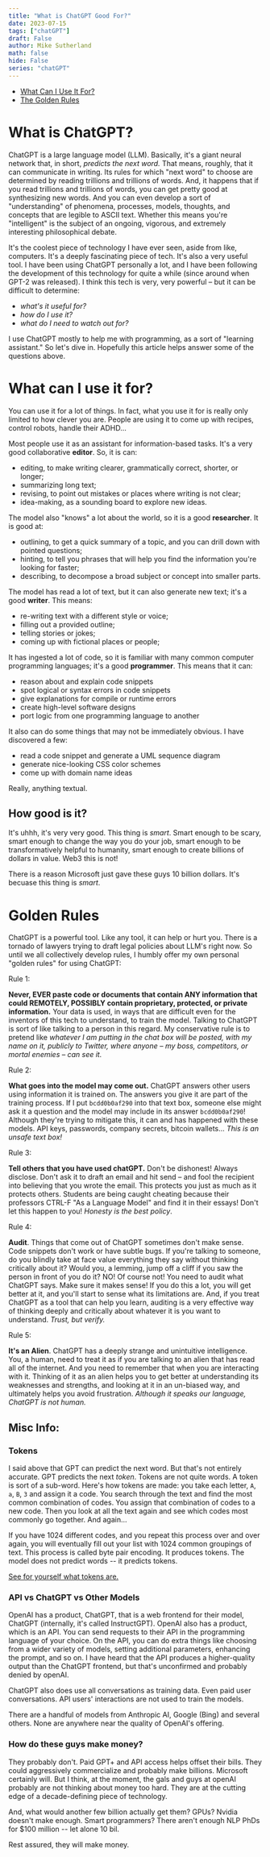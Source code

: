 ```yaml
---
title: "What is ChatGPT Good For?"
date: 2023-07-15
tags: ["chatGPT"]
draft: False
author: Mike Sutherland
math: false
hide: False
series: "chatGPT"
---
```


+ [What Can I Use It For?](#what-can-i-use-it-for)
+ [The Golden Rules](#golden-rules)

# What is ChatGPT?

ChatGPT is a large language model (LLM). Basically, it's a giant neural network that, in short, *predicts the next word.* That means, roughly, that it can communicate in writing. Its rules for which "next word" to choose are determined by reading trillions and trillions of words. And, it happens that if you read trillions and trillions of words, you can get pretty good at synthesizing new words. And you can even develop a sort of "understanding" of phenomena, processes, models, thoughts, and concepts that are legible to ASCII text. Whether this means you're "intelligent" is the subject of an ongoing, vigorous, and extremely interesting philosophical debate.

It's the coolest piece of technology I have ever seen, aside from like, computers. It's a deeply fascinating piece of tech. It's also a very useful tool. I have been using ChatGPT personally a lot, and I have been following the development of this technology for quite a while (since around when GPT-2 was released). I think this tech is very, very powerful – but it can be difficult to determine: 

+ *what's it useful for?*
+ *how do I use it?*
+ *what do I need to watch out for?*

I use ChatGPT mostly to help me with programming, as a sort of "learning assistant." So let's dive in. Hopefully this article helps answer some of the questions above.

# What can I use it for?

You can use it for a lot of things. In fact, what you use it for is really only limited to how clever you are. People are using it to come up with recipes, control robots, handle their ADHD...

Most people use it as an assistant for information-based tasks. It's a very good collaborative **editor**. So, it is can:

+ editing, to make writing clearer, grammatically correct, shorter, or longer;
+ summarizing long text;
+ revising, to point out mistakes or places where writing is not clear;
+ idea-making, as a sounding board to explore new ideas.

The model also "knows" a lot about the world, so it is a good **researcher**. It is good at:

+ outlining, to get a quick summary of a topic, and you can drill down with pointed questions;
+ hinting, to tell you phrases that will help you find the information you're looking for faster;
+ describing, to decompose a broad subject or concept into smaller parts.

The model has read a lot of text, but it can also generate new text; it's a good **writer**. This means:

+ re-writing text with a different style or voice;
+ filling out a provided outline;
+ telling stories or jokes;
+ coming up with fictional places or people;

It has ingested a lot of code, so it is familiar with many common computer programming languages; it's a good **programmer**. This means that it can:

+ reason about and explain code snippets
+ spot logical or syntax errors in code snippets
+ give explanations for compile or runtime errors
+ create high-level software designs
+ port logic from one programming language to another

It also can do some things that may not be immediately obvious. I have discovered a few:

+ read a code snippet and generate a UML sequence diagram
+ generate nice-looking CSS color schemes
+ come up with domain name ideas

Really, anything textual.

## How good is it?

It's uhhh, it's very very good. This thing is *smart*. Smart enough to be scary, smart enough to change the way you do your job, smart enough to be transformatively helpful to humanity, smart enough to create billions of dollars in value. Web3 this is not!

There is a reason Microsoft just gave these guys 10 billion dollars. It's becuase this thing is *smart*.

# Golden Rules

ChatGPT is a powerful tool. Like any tool, it can help or hurt you. There is a tornado of lawyers trying to draft legal policies about LLM's right now. So until we all collectively develop rules, I humbly offer my own personal "golden rules" for using ChatGPT:

Rule 1:  

**Never, EVER paste code or documents that contain ANY information that could REMOTELY, POSSIBLY contain proprietary, protected, or private information.** Your data is used, in ways that are difficult even for the inventors of this tech to understand, to train the model. Talking to ChatGPT is sort of like talking to a person in this regard. My conservative rule is to pretend like *whatever I am putting in the chat box will be posted, with my name on it, publicly to Twitter, where anyone – my boss, competitors, or mortal enemies – can see it.*

Rule 2:

**What goes into the model may come out.** ChatGPT answers other users using information it is trained on. The answers you give it are part of the training process. If I put `bcdd0b0af290` into that text box, someone else might ask it a question and the model may include in its answer `bcdd0b0af290`! Although they're trying to mitigate this, it can and has happened with these models. API keys, passwords, company secrets, bitcoin wallets... *This is an unsafe text box!*

Rule 3:

**Tell others that you have used chatGPT.** Don't be dishonest! Always disclose. Don't ask it to draft an email and hit send – and fool the recipient into believing that you wrote the email. This protects you just as much as it protects others. Students are being caught cheating because their professors CTRL-F "As a Language Model" and find it in their essays! Don't let this happen to you! *Honesty is the best policy*.

Rule 4:

**Audit**. Things that come out of ChatGPT sometimes don't make sense. Code snippets don't work or have subtle bugs. If you're talking to someone, do you blindly take at face value everything they say without thinking critically about it? Would you, a lemming, jump off a cliff if you saw the person in front of you do it? NO! Of course not! You need to audit what ChatGPT says. Make sure it makes sense! If you do this a lot, you will get better at it, and you'll start to sense what its limitations are. And, if you treat ChatGPT as a tool that can help you learn, auditing is a very effective way of thinking deeply and critically about whatever it is you want to understand. *Trust, but verify.*

Rule 5:

**It's an Alien**.  ChatGPT has a deeply strange and unintuitive intelligence. You, a human, need to treat it as if you are talking to an alien that has read all of the internet. And you need to remember that when you are interacting with it. Thinking of it as an alien helps you to get better at understanding its weaknesses and strengths, and looking at it in an un-biased way, and ultimately helps you avoid frustration. *Although it speaks our language, ChatGPT is not human.*

## Misc Info:

### Tokens

I said above that GPT can predict the next word. But that's not entirely accurate. GPT predicts the next *token*. Tokens are not quite words. A token is sort of a sub-word. Here's how tokens are made: you take each letter, `A`, `a`, `B`, `3` and assign it a code. You search through the text and find the most common combination of codes. You assign that combination of codes to a new code. Then you look at all the text again and see which codes most commonly go together. And again...

If you have 1024 different codes, and you repeat this process over and over again, you will eventually fill out your list with 1024 common groupings of text. This process is called byte pair encoding. It produces tokens. The model does not predict words -- it predicts tokens. 

[See for yourself what tokens are.](https://platform.openai.com/tokenizer)

### API vs ChatGPT vs Other Models

OpenAI has a product, ChatGPT, that is a web frontend for their model, ChatGPT (internally, it's called InstructGPT). OpenAI also has a product, which is an API. You can send requests to their API in the programming language of your choice. On the API, you can do extra things like choosing from a wider variety of models, setting additional parameters, enhancing the prompt, and so on. I have heard that the API produces a higher-quality output than the ChatGPT frontend, but that's unconfirmed and probably denied by openAI. 

ChatGPT also does use all conversations as training data. Even paid user conversations. API users' interactions are not used to train the models.

There are a handful of models from Anthropic AI, Google (Bing) and several others. None are anywhere near the quality of OpenAI's offering.

### How do these guys make money?

They probably don't. Paid GPT+ and API access helps offset their bills. They could aggressively commercialize and probably make billions. Microsoft certainly will. But I think, at the moment, the gals and guys at openAI probably are not thinking about money too hard. They are at the cutting edge of a decade-defining piece of technology. 

And, what would another few billion actually get them? GPUs? Nvidia doesn't make enough. Smart programmers? There aren't enough NLP PhDs for $100 million -- let alone 10 bil.

Rest assured, they will make money.
